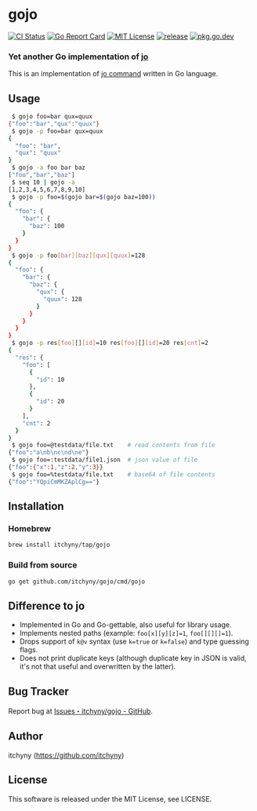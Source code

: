 # gojo
[![CI Status](https://github.com/itchyny/gojo/workflows/CI/badge.svg)](https://github.com/itchyny/gojo/actions)
[![Go Report Card](https://goreportcard.com/badge/github.com/itchyny/gojo)](https://goreportcard.com/report/github.com/itchyny/gojo)
[![MIT License](http://img.shields.io/badge/license-MIT-blue.svg)](https://github.com/itchyny/gojo/blob/master/LICENSE)
[![release](https://img.shields.io/github/release/itchyny/gojo/all.svg)](https://github.com/itchyny/gojo/releases)
[![pkg.go.dev](https://pkg.go.dev/badge/github.com/itchyny/gojo)](https://pkg.go.dev/github.com/itchyny/gojo)

### Yet another Go implementation of [jo](https://github.com/jpmens/jo)
This is an implementation of [jo command](https://github.com/jpmens/jo) written in Go language.

## Usage
```sh
 $ gojo foo=bar qux=quux
{"foo":"bar","qux":"quux"}
 $ gojo -p foo=bar qux=quux
{
  "foo": "bar",
  "qux": "quux"
}
 $ gojo -a foo bar baz
["foo","bar","baz"]
 $ seq 10 | gojo -a
[1,2,3,4,5,6,7,8,9,10]
 $ gojo -p foo=$(gojo bar=$(gojo baz=100))
{
  "foo": {
    "bar": {
      "baz": 100
    }
  }
}
 $ gojo -p foo[bar][baz][qux][quux]=128
{
  "foo": {
    "bar": {
      "baz": {
        "qux": {
          "quux": 128
        }
      }
    }
  }
}
 $ gojo -p res[foo][][id]=10 res[foo][][id]=20 res[cnt]=2
{
  "res": {
    "foo": [
      {
        "id": 10
      },
      {
        "id": 20
      }
    ],
    "cnt": 2
  }
}
 $ gojo foo=@testdata/file.txt    # read contents from file
{"foo":"a\nb\nc\nd\ne"}
 $ gojo foo=:testdata/file1.json  # json value of file
{"foo":{"x":1,"z":2,"y":3}}
 $ gojo foo=%testdata/file.txt    # base64 of file contents
{"foo":"YQpiCmMKZAplCg=="}
```

## Installation
### Homebrew
```sh
brew install itchyny/tap/gojo
```

### Build from source
```bash
go get github.com/itchyny/gojo/cmd/gojo
```

## Difference to jo
- Implemented in Go and Go-gettable, also useful for library usage.
- Implements nested paths (example: `foo[x][y][z]=1`, `foo[][][]=1`).
- Drops support of `k@v` syntax (use `k=true` or `k=false`) and type guessing flags.
- Does not print duplicate keys (although duplicate key in JSON is valid, it's not that useful and overwritten by the latter).

## Bug Tracker
Report bug at [Issues・itchyny/gojo - GitHub](https://github.com/itchyny/gojo/issues).

## Author
itchyny (https://github.com/itchyny)

## License
This software is released under the MIT License, see LICENSE.
